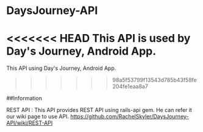 DaysJourney-API
===============

<<<<<<< HEAD
This API is used by Day's Journey, Android App. 
=======
This API using Day's Journey, Android App. 
>>>>>>> 98a5f53799f13543d785b43f58fe204fe1eaa8a7

##Information

  REST API
  : This API provides REST API using rails-api gem. 
  He can refer it our wiki page to use API. 
  <https://github.com/RachelSkyler/DaysJourney-API/wiki/REST-API>
